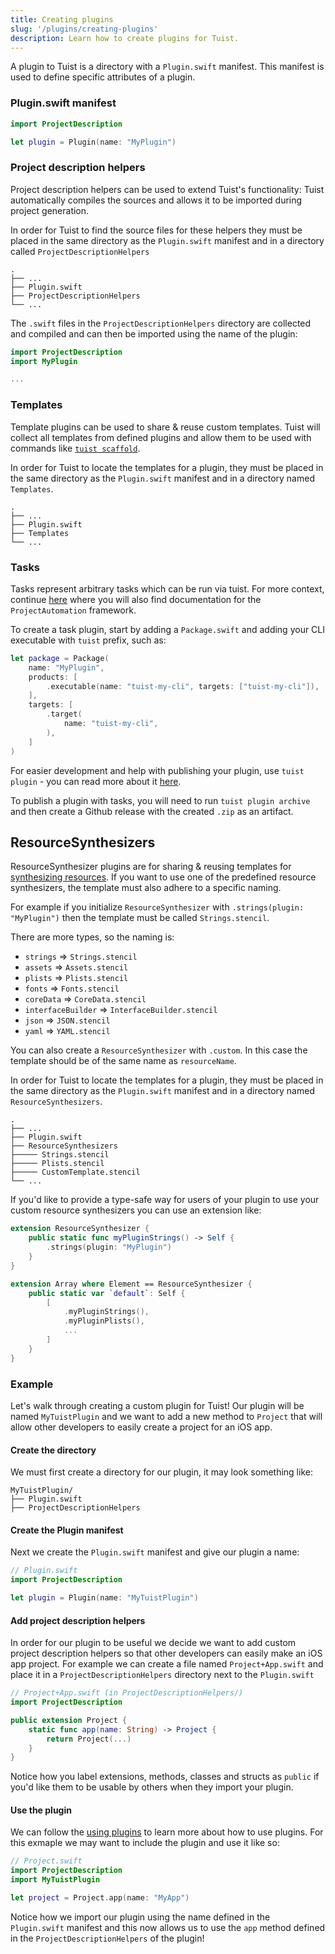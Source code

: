 ```yaml
---
title: Creating plugins
slug: '/plugins/creating-plugins'
description: Learn how to create plugins for Tuist.
---
```


A plugin to Tuist is a directory with a `Plugin.swift` manifest. This manifest is used to define specific attributes of a plugin.

### Plugin.swift manifest

```swift
import ProjectDescription

let plugin = Plugin(name: "MyPlugin")
```

### Project description helpers

Project description helpers can be used to extend Tuist's functionality: Tuist automatically compiles the sources and allows it to be imported during project generation.

In order for Tuist to find the source files for these helpers they must be placed in the same directory as the `Plugin.swift` manifest and in a
directory called `ProjectDescriptionHelpers`

```
.
├── ...
├── Plugin.swift
├── ProjectDescriptionHelpers
└── ...
```

The `.swift` files in the `ProjectDescriptionHelpers` directory are collected and compiled and can then be imported using the name
of the plugin:

```swift
import ProjectDescription
import MyPlugin

...
```

### Templates

Template plugins can be used to share & reuse custom templates. Tuist will collect all templates from defined plugins and allow them to be used with commands like [`tuist scaffold`](commands/scaffold.md).

In order for Tuist to locate the templates for a plugin, they must be placed in the same directory as the `Plugin.swift` manifest and in a directory named `Templates`.

```
.
├── ...
├── Plugin.swift
├── Templates
└── ...
```

### Tasks

Tasks represent arbitrary tasks which can be run via tuist. For more context, continue [here](/guides/task) where you will also find documentation for the `ProjectAutomation` framework.

To create a task plugin, start by adding a `Package.swift` and adding your CLI executable with `tuist` prefix, such as:
```swift
let package = Package(
    name: "MyPlugin",
    products: [
        .executable(name: "tuist-my-cli", targets: ["tuist-my-cli"]),
    ],
    targets: [
        .target(
            name: "tuist-my-cli",
        ),
    ]
)
```

For easier development and help with publishing your plugin, use `tuist plugin` - you can read more about it [here](/commands/plugin.md).

To publish a plugin with tasks, you will need to run `tuist plugin archive` and then create a Github release with the created `.zip` as an artifact.

## ResourceSynthesizers

ResourceSynthesizer plugins are for sharing & reusing templates for [synthesizing resources](guides/resources.md). If you want to use one of the predefined resource synthesizers, the template must also adhere to a specific naming.

For example if you initialize `ResourceSynthesizer` with `.strings(plugin: "MyPlugin")` then the template must be called `Strings.stencil`.

There are more types, so the naming is:

- `strings` => `Strings.stencil`
- `assets` => `Assets.stencil`
- `plists` => `Plists.stencil`
- `fonts` => `Fonts.stencil`
- `coreData` => `CoreData.stencil`
- `interfaceBuilder` => `InterfaceBuilder.stencil`
- `json` => `JSON.stencil`
- `yaml` => `YAML.stencil`

You can also create a `ResourceSynthesizer` with `.custom`. In this case the template should be of the same name as `resourceName`.

In order for Tuist to locate the templates for a plugin, they must be placed in the same directory as the `Plugin.swift` manifest and in a directory named `ResourceSynthesizers`.

```
.
├── ...
├── Plugin.swift
├── ResourceSynthesizers
├───── Strings.stencil
├───── Plists.stencil
├───── CustomTemplate.stencil
└── ...
```

If you'd like to provide a type-safe way for users of your plugin to use your custom resource synthesizers you can use an extension like:

```swift
extension ResourceSynthesizer {
    public static func myPluginStrings() -> Self {
        .strings(plugin: "MyPlugin")
    }
}

extension Array where Element == ResourceSynthesizer {
    public static var `default`: Self {
        [
            .myPluginStrings(),
            .myPluginPlists(),
            ...
        ]
    }
}
```

### Example

Let's walk through creating a custom plugin for Tuist! Our plugin will be named `MyTuistPlugin` and we want to add a new method to `Project` that will
allow other developers to easily create a project for an iOS app.

#### Create the directory

We must first create a directory for our plugin, it may look something like:

```
MyTuistPlugin/
├── Plugin.swift
├── ProjectDescriptionHelpers
```

#### Create the Plugin manifest

Next we create the `Plugin.swift` manifest and give our plugin a name:

```swift
// Plugin.swift
import ProjectDescription

let plugin = Plugin(name: "MyTuistPlugin")
```

#### Add project description helpers

In order for our plugin to be useful we decide we want to add custom project description helpers so that other developers can easily make an iOS app project.
For example we can create a file named `Project+App.swift` and place it in a `ProjectDescriptionHelpers` directory next to the `Plugin.swift`

```swift
// Project+App.swift (in ProjectDescriptionHelpers/)
import ProjectDescription

public extension Project {
    static func app(name: String) -> Project {
        return Project(...)
    }
}
```

Notice how you label extensions, methods, classes and structs as `public` if you'd like them to be usable by others when they import your plugin.

#### Use the plugin

We can follow the [using plugins](plugins/using-plugins.md) to learn more about how to use plugins. For this exmaple we may want to include the plugin and use it like so:

```swift
// Project.swift
import ProjectDescription
import MyTuistPlugin

let project = Project.app(name: "MyApp")
```

Notice how we import our plugin using the name defined in the `Plugin.swift` manifest and this now allows us to use the `app` method defined in the `ProjectDescriptionHelpers` of the plugin!

